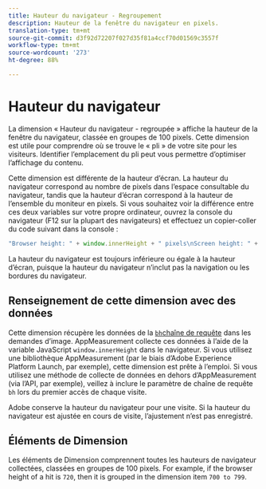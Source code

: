 ```yaml
---
title: Hauteur du navigateur - Regroupement
description: Hauteur de la fenêtre du navigateur en pixels.
translation-type: tm+mt
source-git-commit: d3f92d72207f027d35f81a4ccf70d01569c3557f
workflow-type: tm+mt
source-wordcount: '273'
ht-degree: 88%

---
```



# Hauteur du navigateur

La dimension « Hauteur du navigateur - regroupée » affiche la hauteur de la fenêtre du navigateur, classée en groupes de 100 pixels. Cette dimension est utile pour comprendre où se trouve le « pli » de votre site pour les visiteurs. Identifier l’emplacement du pli peut vous permettre d’optimiser l’affichage du contenu.

Cette dimension est différente de la hauteur d’écran. La hauteur du navigateur correspond au nombre de pixels dans l’espace consultable du navigateur, tandis que la hauteur d’écran correspond à la hauteur de l’ensemble du moniteur en pixels. Si vous souhaitez voir la différence entre ces deux variables sur votre propre ordinateur, ouvrez la console du navigateur (F12 sur la plupart des navigateurs) et effectuez un copier-coller du code suivant dans la console :

```javascript
"Browser height: " + window.innerHeight + " pixels\nScreen height: " + screen.height + " pixels";
```

La hauteur du navigateur est toujours inférieure ou égale à la hauteur d’écran, puisque la hauteur du navigateur n’inclut pas la navigation ou les bordures du navigateur.

## Renseignement de cette dimension avec des données

Cette dimension récupère les données de la [`bh`chaîne de requête](/help/implement/validate/query-parameters.md) dans les demandes d’image. AppMeasurement collecte ces données à l’aide de la variable JavaScript `window.innerHeight` dans le navigateur. Si vous utilisez une bibliothèque AppMeasurement (par le biais d’Adobe Experience Platform Launch, par exemple), cette dimension est prête à l’emploi. Si vous utilisez une méthode de collecte de données en dehors d’AppMeasurement (via l’API, par exemple), veillez à inclure le paramètre de chaîne de requête `bh` lors du premier accès de chaque visite.

Adobe conserve la hauteur du navigateur pour une visite. Si la hauteur du navigateur est ajustée en cours de visite, l’ajustement n’est pas enregistré.

## Éléments de Dimension

Les éléments de Dimension comprennent toutes les hauteurs de navigateur collectées, classées en groupes de 100 pixels. For example, if the browser height of a hit is `720`, then it is grouped in the dimension item `700 to 799`.
